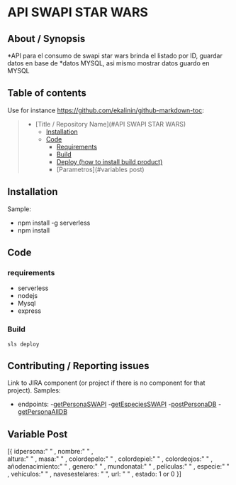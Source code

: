 # API SWAPI STAR WARS

## About / Synopsis

*API para el consumo  de swapi star wars brinda el listado por ID, guardar datos en base de *datos MYSQL, asi mismo mostrar datos guardo en MYSQL

## Table of contents

Use for instance <https://github.com/ekalinin/github-markdown-toc>:

> * [Title / Repository Name](#API SWAPI STAR WARS)
>   * [Installation](#Installation)
>   * [Code](#code)
>     * [Requirements](#requirements)
>     * [Build](#build)
>     * [Deploy (how to install build product)](#Build)
>     * [Parametros](#variables post)

## Installation

Sample:

* npm install -g serverless
* npm install

## Code

### requirements

* serverless 
* nodejs
* Mysql
* express

### Build

    sls deploy

## Contributing / Reporting issues

Link to JIRA component (or project if there is no component for that project). Samples:

* endpoints:
  -[getPersonaSWAPI](https://q2b304ne9k.execute-api.us-east-1.amazonaws.com/dev/api/people/{id})
  -[getEspeciesSWAPI](https://q2b304ne9k.execute-api.us-east-1.amazonaws.com/dev/api/especies/{id})
  -[postPersonaDB](https://q2b304ne9k.execute-api.us-east-1.amazonaws.com/dev/api/people)
  -[getPersonaAllDB](https://q2b304ne9k.execute-api.us-east-1.amazonaws.com/dev/api/people)


## Variable Post

[{
      idpersona:" " ,
      nombre:" " ,                    
      altura:" " ,
      masa:" " ,
      colordepelo:" " ,
      colordepiel:" " ,
      colordeojos:" " ,
      añodenacimiento:" " ,
      genero:" " ,
      mundonatal:" " ,
      películas:" " ,
      especie:" " ,
      vehículos:" " ,
      navesestelares: " ",
      url: " " ,
      estado: 1 or 0
}]